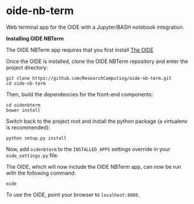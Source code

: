 # oide-nb-term
Web terminal app for the OIDE with a Jupyter/BASH notebook integration.

**Installing OIDE NBTerm**

The OIDE NBTerm app requires that you first install [The OIDE](https://github.com/ResearchComputing/OIDE)

Once the OIDE is installed, clone the OIDE NBTerm repository and enter the project directory:
```
git clone https://github.com/ResearchComputing/oide-nb-term.git
cd oide-nb-term
```
Then, build the dependencies for the front-end components:
```
cd oidenbterm
bower install
```

Switch back to the project root and install the python package (a virtualenv is recommended):
```
python setup.py install
```

Now, add `oidenbterm` to the `INSTALLED_APPS` settings override in your `oide_settings.py` file.

The OIDE, which will now include the OIDE NBTerm app, can now be run with the following command:
```
oide
```
To use the OIDE, point your browser to `localhost:8888`.
